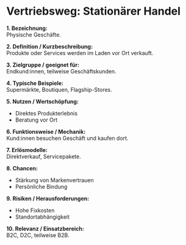 # Vertriebsweg: Stationärer Handel

**1. Bezeichnung:**  
Physische Geschäfte.  

**2. Definition / Kurzbeschreibung:**  
Produkte oder Services werden im Laden vor Ort verkauft.  

**3. Zielgruppe / geeignet für:**  
Endkund:innen, teilweise Geschäftskunden.  

**4. Typische Beispiele:**  
Supermärkte, Boutiquen, Flagship-Stores.  

**5. Nutzen / Wertschöpfung:**  
- Direktes Produkterlebnis  
- Beratung vor Ort  

**6. Funktionsweise / Mechanik:**  
Kund:innen besuchen Geschäft und kaufen dort.  

**7. Erlösmodelle:**  
Direktverkauf, Servicepakete.  

**8. Chancen:**  
- Stärkung von Markenvertrauen  
- Persönliche Bindung  

**9. Risiken / Herausforderungen:**  
- Hohe Fixkosten  
- Standortabhängigkeit  

**10. Relevanz / Einsatzbereich:**  
B2C, D2C, teilweise B2B.  
